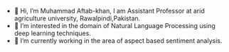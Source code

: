 - 👋 Hi, I’m Muhammad Aftab-khan, I am Assistant Professor at arid agriculture university, Rawalpindi,Pakistan.
- 👀 I’m interested in the domain of Natural Language Processing using deep learning techniques.
- 🌱 I’m currently working in the area of aspect based sentiment analysis.
